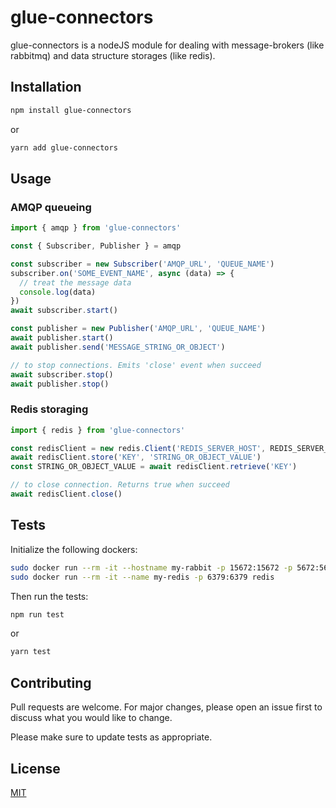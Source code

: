 # glue-connectors

glue-connectors is a nodeJS module for dealing with message-brokers (like rabbitmq) and data structure storages (like redis).

## Installation

```bash
npm install glue-connectors
```
or
```bash
yarn add glue-connectors
```

## Usage

### AMQP queueing
```js
import { amqp } from 'glue-connectors'

const { Subscriber, Publisher } = amqp

const subscriber = new Subscriber('AMQP_URL', 'QUEUE_NAME')
subscriber.on('SOME_EVENT_NAME', async (data) => {
  // treat the message data
  console.log(data)
})
await subscriber.start()

const publisher = new Publisher('AMQP_URL', 'QUEUE_NAME')
await publisher.start()
await publisher.send('MESSAGE_STRING_OR_OBJECT')

// to stop connections. Emits 'close' event when succeed
await subscriber.stop()
await publisher.stop()
```

### Redis storaging
```js
import { redis } from 'glue-connectors'

const redisClient = new redis.Client('REDIS_SERVER_HOST', REDIS_SERVER_PORT, [REDIS_SERVER_PASSWORD])
await redisClient.store('KEY', 'STRING_OR_OBJECT_VALUE')
const STRING_OR_OBJECT_VALUE = await redisClient.retrieve('KEY')

// to close connection. Returns true when succeed
await redisClient.close()
```

## Tests
Initialize the following dockers:
```bash
sudo docker run --rm -it --hostname my-rabbit -p 15672:15672 -p 5672:5672 rabbitmq:3-management
sudo docker run --rm -it --name my-redis -p 6379:6379 redis
```
Then run the tests:
```bash
npm run test
```
or
```bash
yarn test
```

## Contributing
Pull requests are welcome. For major changes, please open an issue first to discuss what you would like to change.

Please make sure to update tests as appropriate.

## License
[MIT](https://choosealicense.com/licenses/mit/)